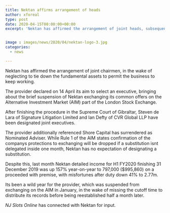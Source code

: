 ```yaml
---
title: Nektan affirms arrangement of heads
author: xforeal 
type: post
date: 2020-04-15T00:00:00+00:00
excerpt: 'Nektan has affirmed the arrangement of joint heads, subsequent to neglecting to tie down the vital assets to permit the business to proceed operating '


image : images/news/2020/04/nektan-logo-3.jpg
categories:
  - news

---
```

Nektan has affirmed the arrangement of joint chairmen, in the wake of neglecting to tie down the fundamental assets to permit the business to keep working. 

The provider declared on 14 April its aim to select an executive, bringing about the brief suspension of Nektan exchanging its common offers on the Alternative Investment Market (AIM) part of the London Stock Exchange. 

After finishing the procedure in the Supreme Court of Gibraltar, Steven de Lara of Signature Litigation Limited and Ian Defty of CVR Global LLP have been designated joint executives. 

The provider additionally referenced Shore Capital has surrendered as Nominated Adviser. While Rule 1 of the AIM states confirmation of the companys protections to exchanging will be dropped if a substitution isnt delegated inside one month, Nektan has no expectation of designating a substitution. 

Despite this, last month Nektan detailed income for H1 FY2020 finishing 31 December 2019 was up 157&percnt; year-on-year to 797,000 ($995,860) on a proceeded with premise, with misfortunes after duty down 41&percnt; to 2.77m. 

Its been a wild year for the provider, which was suspended from exchanging on the AIM in January, in the wake of missing the cutoff time to distribute its records before being reestablished half a month later. 

_NJ Slots Online_ has connected with Nektan for input.